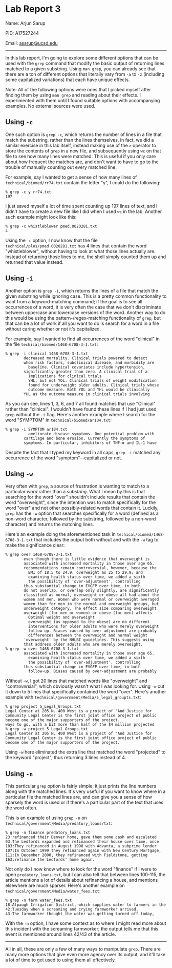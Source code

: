 # Lab Report 3
Name: Arjun Sarup

PID: A17527244

Email: asarup@ucsd.edu

---

In this lab report, I'm going to explore some different options that can be used with the `grep` command that modify the basic output of returning lines matched to a given substring. Using `man grep`, you can already see that there are a ton of different options that literally vary from `-a` to `-z` (including some capitalized variations) that each have unique effects.

Note: All of the following options were ones that I picked myself after finding them by using `man grep` and reading about their effects. I experimented with them until I found suitable options with accompanying examples. No external sources were used.

## Using `-c`

One such option is `grep -c`, which returns the number of lines in a file that match the substring, rather than the lines themselves. In fact, we did a similar exercise in this lab itself, instead making use of the `>` operator to store the contents of `grep` in a new file, and subsequently using `wc` on that file to see how many lines were matched. This is useful if you only care about how frequent the matches are, and don't want to have to go to the trouble of manually counting out every matched line.

For example, say I wanted to get a sense of how many lines of `technical/biomed/rr74.txt` contain the letter "y", I could do the following:
```
% grep -c y rr74.txt
197
```
I just saved myself a lot of time spent counting up 197 lines of text, and I didn't have to create a new file like I did when I used `wc` in the lab. Another such example might look like this:
```
% grep -c whistleblower pmed.0020281.txt
4
```
Using the `-c` option, I now know that the file `technical/plos/pmed.0020281.txt` has 4 lines that contain the word "whistleblower", without having to look at what those lines actually are. Instead of returning those lines to me, the shell simply counted them up and returned that value instead.


## Using `-i`

Another option is `grep -i`, which returns the lines of a file that match the given substring while ignoring case. This is a pretty common functionality to want from a keyword-matching command; if the goal is to see all occurrences of a word, it is very often the case that we don't discriminate between uppercase and lowercase versions of the word. Another way to do this would be using the pattern-/regex-matching functionality of `grep`, but that can be a lot of work if all you want to do is search for a word in a file without caring whether or not it's capitalized. 

For example, say I wanted to find all occurrences of the word "clinical" in the file `techical/biomed/1468-6708-3-1.txt`:
```
% grep -i clinical 1468-6708-3-1.txt
        decreased mortality. Clinical trials powered to detect
        whom risk factors, subclinical disease, and morbidity are
          baseline. Clinical covariates include hypertension,
        significantly greater than zero. A clinical trial of a
          Implications for clinical trials
          YHL, but not YOL. Clinical trials of weight modification
          found for underweight older adults. Clinical trials whose
          outcome measure. Both YOL and YHL would be clinically
        YHL as the outcome measure in clinical trials involving
```
As you can see, lines 1, 3, 6, and 7 all found matches that use "Clinical" rather than "clinical". I wouldn't have found these lines if I had just used `grep` without the `-i` flag. Here's another example where I search for the word "SYMPTOM" in `technical/biomed/ar104.txt`:
```
% grep -i SYMPTOM ar104.txt 
          ameliorate disease symptoms. One potential problem with
        cartilage and bone erosion. Currently the symptoms of
        symptoms. In particular, inhibitors of TNF-α and IL-1 have
```
Despite the fact that I typed my keyword in all caps, `grep -i` matched any occurrence of the word "symptom"--capitalized or not.


## Using `-w`

Very often with `grep`, a source of frustration is wanting to match to a particular *word* rather than a *substring*. What I mean by this is that searching for the word "over" shouldn't include results that contain the word "overweight", since the intention was to match specifically for the word "over" and not other possibly-related words that contain it. Luckily, `grep` has the `-w` option that searches specifically for a word (defined as a non-word character, followed by the substring, followed by a non-word character) and returns the matching lines. 

Here's an example doing the aforementioned task in `techical/biomed/1468-6708-3-1.txt` that includes the output both without and with the `-w` tag to make the significance clear:
```
% grep over 1468-6708-3-1.txt 
        even though there is little evidence that overweight is
        associated with increased mortality in those over age 65.
        recommendations remain controversial, however, because the
          BMI of 18.5 to 24.9; overweight as 25 to 29.9; and
          examining health status over time, we added a sixth
          the possibility of 'over-adjustment', controlling
        thus substantial change in EVGFP over time, in both
        do not overlap, or overlap only slightly, are significantly
        classified as normal, overweight or obese all had about the
        women and men. Women who were normal or overweight averaged
        women than for men in the normal and overweight groups, but
        underweight category. The effect size comparing overweight
        overweight (for men or women) or obese (for men) affects
          Optimal weight and overweight
          overweight (as opposed to the obese) are no different
          interventions for older adults who were merely overweight
          follow-up. Biases caused by over-adjustment are probably
          differences between the overweight and normal weight
        'overweight' by the NHLBI guidelines. This suggests using
        that address older adults who are merely overweight.
% grep -w over 1468-6708-3-1.txt
        associated with increased mortality in those over age 65.
          examining health status over time, we added a sixth
          the possibility of 'over-adjustment', controlling
        thus substantial change in EVGFP over time, in both
          follow-up. Biases caused by over-adjustment are probably
```
Without `-w`, I got 20 lines that matched words like "*over*weight" and "contr*over*sial", which obviously wasn't what I was looking for. Using `-w` cut it down to 5 lines that specifically contained the word "over". Here's another example with `technical/government/Media/5_legal_groupts.txt`:
```
% grep project 5_Legal_Groups.txt
Legal Center at 205 N. 400 West is a project of "And Justice for
Community Legal Center is the first joint office project of public
become one of the major supporters of the project.
ways to go, with a bit more than half of the $4 million projected
% grep -w project 5_Legal_Groups.txt
Legal Center at 205 N. 400 West is a project of "And Justice for
Community Legal Center is the first joint office project of public
become one of the major supporters of the project.
```
Using `-w` here eliminated the extra line that matched the word "projected" to the keyword "project", thus returning 3 lines instead of 4. 


## Using `-n`

This particular `grep` option is fairly simple; it just prints the line numbers along with the matched lines. It's very useful if you want to know  where in a particular file the matched lines are, and can give you a sense of how sparsely the word is used or if there's a particular part of the text that uses the word often. 

This is an example of using `grep -n` on `technical/government/Media/predatory_loans/txt`:
```
% grep -n finance predatory_loans.txt
23:refinanced their Denver home, gave them some cash and escalated
93:The Ledfords expanded and refinanced their house over time, once
103:They refinanced in August 1998 with Advanta, a subprime lender
107:In October 1999 they refinanced again with New Century Mortgage,
111:In December 2000, they refinanced with Fieldstone, getting
163:refinance the Ledfords' home again.
```
Not only do I now know where to look for the word "finance" if I were to open `predatory_loans.txt`, but I can also tell that between lines 100-115, the article mentions a lot of details about refinancing a house, and mentions elsewhere are much sparser. Here's another example on `technical/government/Media/water_fees.txt`:
```
% grep -n farm water_fees.txt
18:Alpaugh Irrigation District, which supplies water to farmers in the
42:Tuesday when a screaming and crying farmworker arrived.
43:The farmworker thought the water was getting turned off today,
```
With the `-n` option, I have some context as to where I might read more about this incident with the screaming farmworker; the output tells me that this event is mentioned around lines 42/43 of the article.

---

All in all, these are only a few of many ways to manipulate `grep`. There are many more options that give even more agency over its output, and it'll take a lot of time to get used to using them all effectively.



